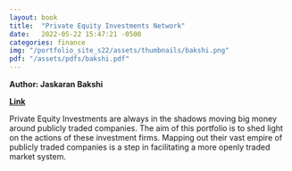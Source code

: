 ```yaml
---
layout: book
title:  "Private Equity Investments Network"
date:   2022-05-22 15:47:21 -0500
categories: finance
img: "/portfolio_site_s22/assets/thumbnails/bakshi.png"
pdf: "/assets/pdfs/bakshi.pdf"
---
```


<b>Author: Jaskaran Bakshi</b>

 <b><a href="{{ page.pdf | relative_url }}">Link</a></b>

Private Equity Investments are always in the shadows moving big money around publicly traded
companies. The aim of this portfolio is to shed light on the actions of these investment firms.
Mapping out their vast empire of publicly traded companies is a step in facilitating a more openly
traded market system.

[jekyll-docs]: https://jekyllrb.com/docs/home
[jekyll-gh]:   https://github.com/jekyll/jekyll
[jekyll-talk]: https://talk.jekyllrb.com/
